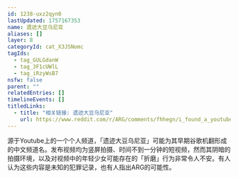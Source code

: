 ```yaml
---
id: 1238-uxz2qyn0
lastUpdated: 1757167353
name: 遗迹大豆乌尼亚
aliases: []
layer: 8
categoryId: cat_X3JSNomc
tagIds:
  - tag_GULGdanW
  - tag_3F1cUWlL
  - tag_iRzyWsB7
nsfw: false
parent: ""
relatedEntries: []
timelineEvents: []
titledLinks:
  - title: "相关链接: 遗迹大豆乌尼亚"
    url: https://www.reddit.com/r/ARG/comments/fhhegn/i_found_a_youtube_channel_by_the_name_it_is_in/
---
```


源于Youtube上的一个个人频道，「遗迹大豆乌尼亚」可能为其早期谷歌机翻形成的中文频道名。发布视频均为竖屏拍摄、时间不到一分钟的短视频，然而其阴暗的拍摄环境，以及对视频中的年轻少女可能存在的「折磨」行为非常令人不安。有人认为这些内容是未知的犯罪记录，也有人指出ARG的可能性。